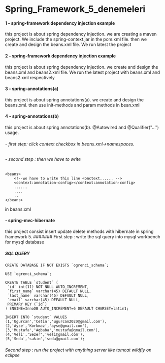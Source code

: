 # Spring_Framework_5_denemeleri
#### 1 - spring-framework dependency injection example
 this project is about spring dependency injection.  we are creating a maven project. We include the spring-context.jar in the pom.xml file. then we create and design the beans.xml file. We run latest the project

#### 2 - spring-framework dependency injection example 
 this project is about spring dependency injection. we create and design the beans.xml and beans2.xml file. We run the latest project with beans.xml and beans2.xml respectively

#### 3 - spring-annotations(a)
 this project is about spring annotations(a). we create and design the beans.xml. then use init-methods and param methods in bean.xml

#### 4 - spring-annotations(b)
   this project is about spring annotations(b).  @Autowired and @Qualifier("...") usage.
###### - first step: click context checkbox in beanx.xml->namespaces. 
###### - second step : then we have to write 
```
<beans>
    <!--we have to write this line <onctext...... -->
    <context:annotation-config></context:annotation-config> 
    ......
    ....
    ..
</beans> 
``` 
in beans.xml 
 	
#### - spring-mvc-hibernate
this project consist insert update delete methods with hibernate in spring framework 5.
####### First step : write the sql query into mysql workbench for mysql database
##### SQL QUERY
```
CREATE DATABASE IF NOT EXISTS `ogrenci_schema`;

USE `ogrenci_schema`;

CREATE TABLE `student` (
 `id` int(11) NOT NULL AUTO_INCREMENT,
 `first_name` varchar(45) DEFAULT NULL,
 `last_name` varchar(45) DEFAULT NULL,
 `email` varchar(45) DEFAULT NULL,
 PRIMARY KEY (`id`)
) ENGINE=InnoDB AUTO_INCREMENT=6 DEFAULT CHARSET=latin1;

INSERT INTO `student` VALUES 
(1,'Ugurcan','Cetin','ugurcan2020@gmail.com'),
(2,'Ayse','Korkmaz','ayse@gmail.com'),
(3,'Mustafa','Agbaba','mustafa@gmail.com'),
(4,'Veli','Sezer','veli@gmail.com'),
(5,'Seda','sakin','seda@gmail.com');
```
###### Second step : run the project with anything server like tomcat wildfly on eclipse  
